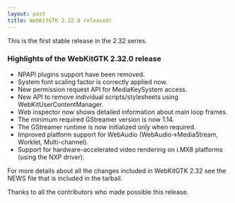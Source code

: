 ```yaml
---
layout: post
title: WebKitGTK 2.32.0 released!
---
```


This is the first stable release in the 2.32 series.

### Highlights of the WebKitGTK 2.32.0 release

 - NPAPI plugins support have been removed.
 - System font scaling factor is correctly applied now.
 - New permission request API for MediaKeySystem access.
 - New API to remove individual scripts/stylesheets using WebKitUserContentManager.
 - Web inspector now shows detailed information about main loop frames.
 - The minimum required GStreamer version is now 1.14.
 - The GStreamer runtime is now initialized only when required.
 - Improved platform support for WebAudio (WebAudio->MediaStream, Worklet, Multi-channel).
 - Support for hardware-accelerated video rendering on i.MX8 platforms (using the NXP driver).

For more details about all the changes included in WebKitGTK 2.32 see
the NEWS file that is included in the tarball.

Thanks to all the contributors who made possible this release.